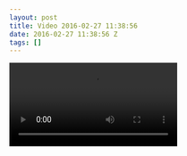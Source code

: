 ```yaml
---
layout: post
title: Video 2016-02-27 11:38:56
date: 2016-02-27 11:38:56 Z
tags: []
---
```

<video autoplay="autoplay" controls="controls"><source src="http://youtu.be/ajZojAwfEbs"></video>

